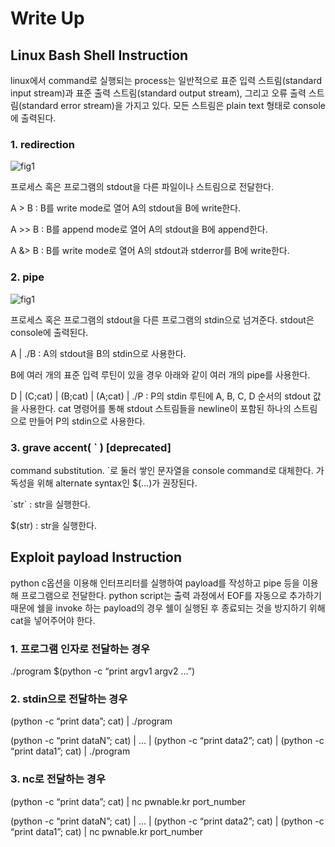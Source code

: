 # Write Up

## Linux Bash Shell Instruction
linux에서 command로 실행되는 process는 일반적으로 표준 입력 스트림(standard input stream)과 표준 출력 스트림(standard output stream), 그리고 오류 출력 스트림(standard error stream)을 가지고 있다. 모든 스트림은 plain text 형태로 console에 출력된다.

### 1.  redirection
![fig1](https://github.com/tjrkddnr/CTF/blob/master/pwnable/etc/fig1.jpg?raw=true)

프로세스 혹은 프로그램의 stdout을 다른 파일이나 스트림으로 전달한다. 

A > B : B를 write mode로 열어 A의 stdout을 B에 write한다.

A >> B : B를 append mode로 열어 A의 stdout을 B에 append한다.

A &> B : B를 write mode로 열어 A의 stdout과 stderror를 B에 write한다.

### 2.  pipe
![fig1](https://github.com/tjrkddnr/CTF/blob/master/pwnable/etc/fig2.jpg?raw=true)

프로세스 혹은 프로그램의 stdout을 다른 프로그램의 stdin으로 넘겨준다. stdout은 console에 출력된다.

A | ./B : A의 stdout을 B의 stdin으로 사용한다. 

B에 여러 개의 표준 입력 루틴이 있을 경우 아래와 같이 여러 개의 pipe를 사용한다. 

D | (C;cat) | (B;cat) | (A;cat) | ./P : P의 stdin 루틴에 A, B, C, D 순서의 stdout 값을 사용한다. cat 명령어를 통해 stdout 스트림들을 newline이 포함된 하나의 스트림으로 만들어 P의 stdin으로 사용한다.

### 3.	grave accent( \` ) [deprecated]
command substitution. \`로 둘러 쌓인 문자열을 console command로 대체한다. 가독성을 위해 alternate syntax인 $(…)가 권장된다.

\`str\` : str을 실행한다.

$(str) : str을 실행한다.

## Exploit payload Instruction
python c옵션을 이용해 인터프리터를 실행하여 payload를 작성하고 pipe 등을 이용해 프로그램으로 전달한다. python script는 출력 과정에서 EOF를 자동으로 추가하기 때문에 쉘을 invoke 하는 payload의 경우 쉘이 실행된 후 종료되는 것을 방지하기 위해 cat을 넣어주어야 한다.

### 1.  프로그램 인자로 전달하는 경우
./program $(python -c “print argv1 argv2 …”)

### 2.  stdin으로 전달하는 경우
(python -c “print data”; cat) | ./program

(python -c “print dataN”; cat) | … | (python -c “print data2”; cat) | (python -c “print data1”; cat) | ./program

### 3.  nc로 전달하는 경우
(python -c “print data”; cat) | nc pwnable.kr port_number

(python -c “print dataN”; cat) | … | (python -c “print data2”; cat) | (python -c “print data1”; cat) | nc pwnable.kr port_number
